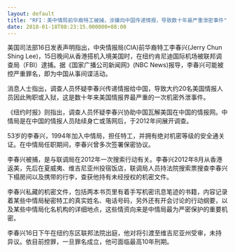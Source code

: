 ```yaml
---
layout: default
title: "RFI：美中情局前华裔特工被捕，涉嫌向中国传递情报，导致数十年最严重泄密事件"
date: 2018-01-18T08:23:15.000000+08:00
---
```


美国司法部16日发表声明指出，中央情报局(CIA)前华裔特工李春兴(Jerry Chun Shing Lee)，15日晚间从香港搭机入境美国时，在纽约肯尼迪国际机场被联邦调查局（FBI）逮捕。据《国家广播公司新闻网》(NBC News)报导，李春兴可能被控严重罪名，即为中国从事间谍活动。

消息人士指出，调查人员怀疑李春兴传递情报给中国，导致大约20名美国情报人员因此殉职或入狱，这是数十年来美国情报界最严重的一次机密外泄事件。

《纽约时报》则指出，调查人员怀疑李春兴协助中国瓦解美国在中国的情报网。中情局是在中国的情报人员陆续身亡或落网后，于2012年间展开调查。

53岁的李春兴，1994年加入中情局，担任特工，并拥有绝对机密等级的安全通关证。在中情局任职期间，李春兴曾多次签署保密协议。

李春兴被捕，是与联调局在2012年一次搜索行动有关。李春兴2012年8月从香港返美，先后在夏威夷、维吉尼亚州投宿饭店，联调局人员持法院搜索票搜查李春兴下榻房间以及携带的行李，查获他持有未经授权的机密文件。

李春兴私藏的机密文件，包括两本书页里有着手写机密讯息笔迹的书籍，内容记录着某些中情局秘密特工的真实姓名、电话号码，另外还有开会讨论的行动纲要，以及某些中情局化名机构的详细地点，这些情资向来是中情局最为严密保护的重要机密。

李春兴16日下午在纽约东区联邦法院出庭，他对将引渡至维吉尼亚州受审，未持异议。依目前控罪，一旦罪名成立，他可面临最高10年刑期。

